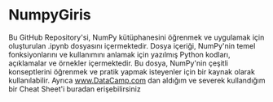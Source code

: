 # NumpyGiris

Bu GitHub Repository'si, NumPy kütüphanesini öğrenmek ve uygulamak için oluşturulan .ipynb dosyasını içermektedir. Dosya içeriği, NumPy'nin temel fonksiyonlarını ve kullanımını anlamak için yazılmış Python kodları, açıklamalar ve örnekler içermektedir. Bu dosya, NumPy'nin çeşitli konseptlerini öğrenmek ve pratik yapmak isteyenler için bir kaynak olarak kullanılabilir. Ayrıca www.DataCamp.com dan aldığım ve severek kullandığım bir Cheat Sheet'i buradan erişebilirsiniz
